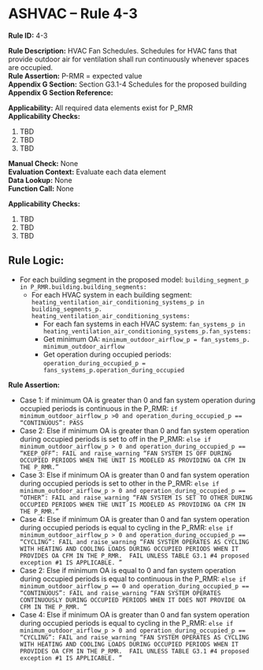 # ASHVAC – Rule 4-3

**Rule ID:** 4-3
 
**Rule Description:** HVAC Fan Schedules. Schedules for HVAC fans that provide outdoor air for ventilation shall run continuously whenever spaces are occupied.  
**Rule Assertion:** P-RMR = expected value                                           
**Appendix G Section:** Section G3.1-4 Schedules for the proposed building  
**Appendix G Section Reference:**  

**Applicability:** All required data elements exist for P_RMR  
**Applicability Checks:**  
1.	TBD
2.	TBD
3.	TBD

**Manual Check:** None  
**Evaluation Context:** Evaluate each data element  
**Data Lookup:** None  
**Function Call:** None

**Applicability Checks:**  
1.	TBD
2.	TBD
3.	TBD


## Rule Logic:
- For each building segment in the proposed model: ```building_segment_p in P_RMR.building.building_segments:```
	- For each HVAC system in each building segment: ```heating_ventilation_air_conditioning_systems_p in building_segments_p. heating_ventilation_air_conditioning_systems:```
	 	- For each fan systems in each HVAC system: ```fan_systems_p in heating_ventilation_air_conditioning_systems_p.fan_systems:``` 
	 	- Get minimum OA: ```minimum_outdoor_airflow_p = fan_systems_p. minimum_outdoor_airflow```
	 	- Get operation during occupied periods: ```operation_during_occupied_p = fans_systems_p.operation_during_occupied```

**Rule Assertion:**
- Case 1: if minimum OA is greater than 0 and fan system operation during occupied periods is continuous in the P_RMR: ```if minimum_outdoor_airflow_p >0 and operation_during_occupied_p == “CONTINUOUS”: PASS```
- Case 2: Else if minimum OA is greater than 0 and fan system operation during occupied periods is set to off in the P_RMR: ```else if minimum_outdoor_airflow_p > 0 and operation_during_occupied_p == “KEEP_OFF”: FAIL and raise_warning “FAN SYSTEM IS OFF DURING OCCUPIED PERIODS WHEN THE UNIT IS MODELED AS PROVIDING OA CFM IN THE P_RMR.”```
- Case 3: Else if minimum OA is greater than 0 and fan system operation during occupied periods is set to other in the P_RMR: ```else if minimum_outdoor_airflow_p > 0 and operation_during_occupied_p == “OTHER”: FAIL and raise_warning “FAN SYSTEM IS SET TO OTHER DURING OCCUPIED PERIODS WHEN THE UNIT IS MODELED AS PROVIDING OA CFM IN THE P_RMR.”```
- Case 4: Else if minimum OA is greater than 0 and fan system operation during occupied periods is equal to cycling in the P_RMR: ```else if minimum_outdoor_airflow_p > 0 and operation_during_occupied_p == “CYCLING”: FAIL and raise_warning “FAN SYSTEM OPERATES AS CYCLING WITH HEATING AND COOLING LOADS DURING OCCUPIED PERIODS WHEN IT PROVIDES OA CFM IN THE P_RMR.  FAIL UNLESS TABLE G3.1 #4 proposed exception #1 IS APPLICABLE. ”```
- Case 2: Else if minimum OA is equal to 0 and fan system operation during occupied periods is equal to continuous in the P_RMR: ```else if minimum_outdoor_airflow_p == 0 and operation_during_occupied_p == “CONTINUOUS”: FAIL and raise_warning “FAN SYSTEM OPERATES CONTINUOUSLY DURING OCCUPIED PERIODS WHEN IT DOES NOT PROVIDE OA CFM IN THE P_RMR. ”```
- Case 4: Else if minimum OA is greater than 0 and fan system operation during occupied periods is equal to cycling in the P_RMR: ```else if minimum_outdoor_airflow_p > 0 and operation_during_occupied_p == “CYCLING”: FAIL and raise_warning “FAN SYSTEM OPERATES AS CYCLING WITH HEATING AND COOLING LOADS DURING OCCUPIED PERIODS WHEN IT PROVIDES OA CFM IN THE P_RMR.  FAIL UNLESS TABLE G3.1 #4 proposed exception #1 IS APPLICABLE. ”```
